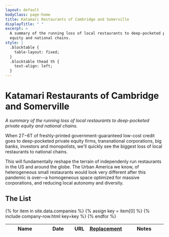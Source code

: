 ```yaml
---
layout: default
bodyClass: page-home
title: Katamari Restaurants of Cambridge and Somerville
displayTitle: " "
excerpt: >
  A summary of the running loss of local restaurants to deep-pocketed private 
  equity and national chains.
style: |
  .blocktable {
    table-layout: fixed;
  }
  .blocktable thead th {
    text-align: left;
  }
---
```


# Katamari Restaurants of Cambridge and Somerville

_A summary of the running loss of local restaurants to deep-pocketed private 
equity and national chains._

When $2T-$6T of freshly-printed government-guaranteed low-cost credit goes to
deep-pocketed private equity firms, transnational corporations, big banks,
investors and monopolists, we'll quickly see the biggest loss of local 
restaurants to national chains.

This will fundamentally reshape the terrain of independenly run restaurants in 
the US and around the globe. The Urban America we know, of heterogeneous small 
restaurants would look very different after this pandemic is over&mdash;a 
homogeneous space optimized for massive corporations, and reducing local 
autonomy and diversity.

## The List

<table class="blocktable">
  <thead>
    <th scope="column" width="30%">Name</th>
    <th scope="column" width="20%">Date</th>
    <th scope="column" width="10%">URL</th>
    <th scope="column" width="10%">
      <abbr title="Replaced by">Replacement</abbr>
    </th>
    <th scope="column" width="30%">Notes</th>
  </thead>
  <tbody>
   {% for item in site.data.companies %}
     {% assign key = item[0] %}
     {% include company-row.html key=key %}
   {% endfor %}
  </tbody>
</table>
